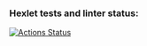 ### Hexlet tests and linter status:
[![Actions Status](https://github.com/Olegevengrin/frontend-project-44/workflows/hexlet-check/badge.svg)](https://github.com/Olegevengrin/frontend-project-44/actions)